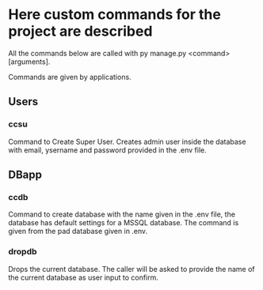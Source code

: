 # Here custom commands for the project are described

All the commands below are called with py manage.py \<command\> \[arguments\].

Commands are given by applications.

## Users

### ccsu

Command to Create Super User. Creates admin user inside the database with email,
ysername and password provided in the .env file.

## DBapp

### ccdb

Command to create database with the name given in the .env file,
the database has default settings for a MSSQL database.
The command is given from the pad database given in .env.

### dropdb

Drops the current database. The caller will be asked to provide the name
of the current database as user input to confirm.


